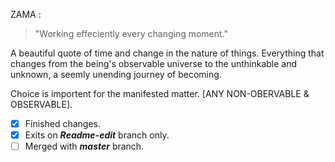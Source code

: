 ZAMA :
>"Working effeciently every changing moment." 

A beautiful quote of time and change in the nature of things.
Everything that changes from the being's observable universe to the unthinkable and unknown,
a seemly unending journey of becoming.

Choice is importent for the manifested matter. [ANY NON-OBERVABLE & OBSERVABLE].

- [x] Finished changes.
- [x] Exits on **_Readme-edit_** branch only.
- [ ] Merged with **_master_** branch.
